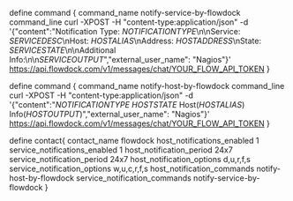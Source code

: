 define command {
        command_name notify-service-by-flowdock
        command_line curl -XPOST -H "content-type:application/json" -d '{"content":"Notification Type: $NOTIFICATIONTYPE$\n\nService: $SERVICEDESC$\nHost: $HOSTALIAS$\nAddress: $HOSTADDRESS$\nState: $SERVICESTATE$\n\nAdditional Info:\n\n$SERVICEOUTPUT$","external_user_name": "Nagios"}' https://api.flowdock.com/v1/messages/chat/YOUR_FLOW_API_TOKEN
}

define command {
        command_name notify-host-by-flowdock
        command_line curl -XPOST -H "content-type:application/json" -d '{"content":"$NOTIFICATIONTYPE$ $HOSTSTATE$ Host($HOSTALIAS$) Info($HOSTOUTPUT$)","external_user_name": "Nagios"}' https://api.flowdock.com/v1/messages/chat/YOUR_FLOW_API_TOKEN
}

define contact{
        contact_name                    flowdock
        host_notifications_enabled      1
        service_notifications_enabled   1
        host_notification_period        24x7
        service_notification_period     24x7
        host_notification_options       d,u,r,f,s
        service_notification_options    w,u,c,r,f,s
        host_notification_commands      notify-host-by-flowdock
        service_notification_commands   notify-service-by-flowdock
}
